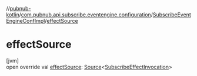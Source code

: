 //[pubnub-kotlin](../../../index.md)/[com.pubnub.api.subscribe.eventengine.configuration](../index.md)/[SubscribeEventEngineConfImpl](index.md)/[effectSource](effect-source.md)

# effectSource

[jvm]\
open override val [effectSource](effect-source.md): [Source](../../com.pubnub.api.eventengine/-source/index.md)&lt;[SubscribeEffectInvocation](../../com.pubnub.api.subscribe.eventengine.effect/-subscribe-effect-invocation/index.md)&gt;
